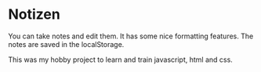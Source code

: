 # Notizen
You can take notes and edit them. It has some nice formatting features.
The notes are saved in the localStorage.

This was my hobby project to learn and train javascript, html and css.

